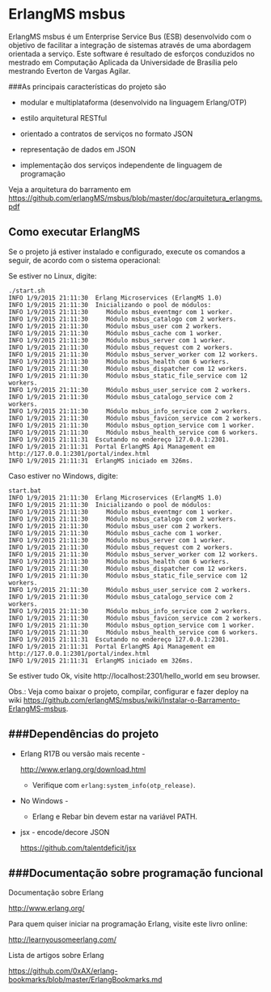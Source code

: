 ErlangMS msbus
=====

ErlangMS msbus é um Enterprise Service Bus (ESB) desenvolvido com o objetivo de facilitar a integração de sistemas através de uma abordagem orientada a serviço. Este software é resultado de esforços conduzidos no mestrado em Computação Aplicada da Universidade de Brasília pelo mestrando Everton de Vargas Agilar.

###As principais características do projeto são

* modular e multiplataforma (desenvolvido na linguagem Erlang/OTP) 

* estilo arquitetural RESTful

* orientado a contratos de serviços no formato JSON

* representação de dados em JSON
 
* implementação dos serviços independente de linguagem de programação



Veja a arquitetura do barramento em https://github.com/erlangMS/msbus/blob/master/doc/arquitetura_erlangms.pdf


Como executar ErlangMS
-----------------------

Se o projeto já estiver instalado e configurado, execute os comandos a seguir, de acordo com o sistema operacional:

Se estiver no Linux, digite:

```console
./start.sh
INFO 1/9/2015 21:11:30  Erlang Microservices (ErlangMS 1.0)
INFO 1/9/2015 21:11:30  Inicializando o pool de módulos:
INFO 1/9/2015 21:11:30     Módulo msbus_eventmgr com 1 worker.
INFO 1/9/2015 21:11:30     Módulo msbus_catalogo com 2 workers.
INFO 1/9/2015 21:11:30     Módulo msbus_user com 2 workers.
INFO 1/9/2015 21:11:30     Módulo msbus_cache com 1 worker.
INFO 1/9/2015 21:11:30     Módulo msbus_server com 1 worker.
INFO 1/9/2015 21:11:30     Módulo msbus_request com 2 workers.
INFO 1/9/2015 21:11:30     Módulo msbus_server_worker com 12 workers.
INFO 1/9/2015 21:11:30     Módulo msbus_health com 6 workers.
INFO 1/9/2015 21:11:30     Módulo msbus_dispatcher com 12 workers.
INFO 1/9/2015 21:11:30     Módulo msbus_static_file_service com 12 workers.
INFO 1/9/2015 21:11:30     Módulo msbus_user_service com 2 workers.
INFO 1/9/2015 21:11:30     Módulo msbus_catalogo_service com 2 workers.
INFO 1/9/2015 21:11:30     Módulo msbus_info_service com 2 workers.
INFO 1/9/2015 21:11:30     Módulo msbus_favicon_service com 2 workers.
INFO 1/9/2015 21:11:30     Módulo msbus_option_service com 1 worker.
INFO 1/9/2015 21:11:30     Módulo msbus_health_service com 6 workers.
INFO 1/9/2015 21:11:31  Escutando no endereço 127.0.0.1:2301.
INFO 1/9/2015 21:11:31  Portal ErlangMS Api Management em http://127.0.0.1:2301/portal/index.html
INFO 1/9/2015 21:11:31  ErlangMS iniciado em 326ms.
```

Caso estiver no Windows, digite:

```console
start.bat
INFO 1/9/2015 21:11:30  Erlang Microservices (ErlangMS 1.0)
INFO 1/9/2015 21:11:30  Inicializando o pool de módulos:
INFO 1/9/2015 21:11:30     Módulo msbus_eventmgr com 1 worker.
INFO 1/9/2015 21:11:30     Módulo msbus_catalogo com 2 workers.
INFO 1/9/2015 21:11:30     Módulo msbus_user com 2 workers.
INFO 1/9/2015 21:11:30     Módulo msbus_cache com 1 worker.
INFO 1/9/2015 21:11:30     Módulo msbus_server com 1 worker.
INFO 1/9/2015 21:11:30     Módulo msbus_request com 2 workers.
INFO 1/9/2015 21:11:30     Módulo msbus_server_worker com 12 workers.
INFO 1/9/2015 21:11:30     Módulo msbus_health com 6 workers.
INFO 1/9/2015 21:11:30     Módulo msbus_dispatcher com 12 workers.
INFO 1/9/2015 21:11:30     Módulo msbus_static_file_service com 12 workers.
INFO 1/9/2015 21:11:30     Módulo msbus_user_service com 2 workers.
INFO 1/9/2015 21:11:30     Módulo msbus_catalogo_service com 2 workers.
INFO 1/9/2015 21:11:30     Módulo msbus_info_service com 2 workers.
INFO 1/9/2015 21:11:30     Módulo msbus_favicon_service com 2 workers.
INFO 1/9/2015 21:11:30     Módulo msbus_option_service com 1 worker.
INFO 1/9/2015 21:11:30     Módulo msbus_health_service com 6 workers.
INFO 1/9/2015 21:11:31  Escutando no endereço 127.0.0.1:2301.
INFO 1/9/2015 21:11:31  Portal ErlangMS Api Management em http://127.0.0.1:2301/portal/index.html
INFO 1/9/2015 21:11:31  ErlangMS iniciado em 326ms.
```

Se estiver tudo Ok, visite http://localhost:2301/hello_world em seu browser.

Obs.: Veja como baixar o projeto, compilar, configurar e fazer deploy na wiki https://github.com/erlangMS/msbus/wiki/Instalar-o-Barramento-ErlangMS-msbus.


###Dependências do projeto
------------------------

* Erlang R17B ou versão mais recente -

    <http://www.erlang.org/download.html>

  * Verifique com `erlang:system_info(otp_release)`.


* No Windows -

  * Erlang e Rebar bin devem estar na variável PATH.


* jsx - encode/decore JSON

    <https://github.com/talentdeficit/jsx>


###Documentação sobre programação funcional
-----------------------------------------

Documentação sobre Erlang

<http://www.erlang.org/>

Para quem quiser iniciar na programação Erlang, visite este livro online:

<http://learnyousomeerlang.com/>

Lista de artigos sobre Erlang

<https://github.com/0xAX/erlang-bookmarks/blob/master/ErlangBookmarks.md>
